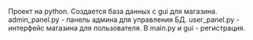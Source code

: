 Проект на python. Создается база данных с gui для магазина. admin_panel.py - панель админа для управления БД. user_panel.py - интерфейс магазина для пользователя. В main.py и gui - регистрация.
